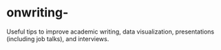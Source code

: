 # onwriting-

Useful tips to improve academic writing, data visualization, presentations (including job talks), and interviews.
